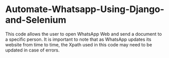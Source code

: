 # Automate-Whatsapp-Using-Django-and-Selenium
This code allows the user to open WhatsApp Web and send a document to a specific person. It is important to note that as WhatsApp updates its website from time to time, the Xpath used in this code may need to be updated in case of errors.  
